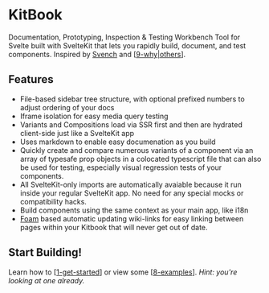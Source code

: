 # KitBook 

Documentation, Prototyping, Inspection & Testing Workbench Tool for Svelte built with SvelteKit that lets you rapidly build, document, and test components. Inspired by [Svench](https://svench-docs.vercel.app/) and [[9-why|others]].

## Features
- File-based sidebar tree structure, with optional prefixed numbers to adjust ordering of your docs
- Iframe isolation for easy media query testing
- Variants and Compositions load via SSR first and then are hydrated client-side just like a SvelteKit app
- Uses markdown to enable easy documenation as you build
- Quickly create and compare numerous variants of a component via an array of typesafe prop objects in a colocated typescript file that can also be used for testing, especially visual regression tests of your components.
- All SvelteKit-only imports are automatically avaiable because it run inside your regular SvelteKit app. No need for any special mocks or compatibility hacks. 
- Build components using the same context as your main app, like i18n
- [Foam](https://foambubble.github.io/foam/) based automatic updating wiki-links for easy linking between pages within your Kitbook that will never get out of date.
<!-- - Easy knobs allow for adjusting a component's view state (special thanks @rixo's Svench and Rich Harris' svelte-knobby!) -->

## Start Building!

Learn how to [[1-get-started]] or view some [[8-examples]]. *Hint: you're looking at one already.*


[//begin]: # "Autogenerated link references for markdown compatibility"
[9-why|others]: ../../../../../docs/9-why.md "Why not use an already existing alternative?"
[1-get-started]: ../../../../../docs/1-get-started.md "Get Started"
[8-examples]: ../../../../../docs/8-examples.md "Examples"
[//end]: # "Autogenerated link references"